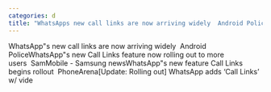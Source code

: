 ```yaml
---
categories: d
title: "WhatsApps new call links are now arriving widely  Android Police"
---
```

WhatsApp"s new call links are now arriving widely&nbsp;&nbsp;Android PoliceWhatsApp"s new Call Links feature now rolling out to more users&nbsp;&nbsp;SamMobile - Samsung newsWhatsApp"s new feature Call Links begins rollout&nbsp;&nbsp;PhoneArena[Update: Rolling out] WhatsApp adds ‘Call Links’ w/ vide